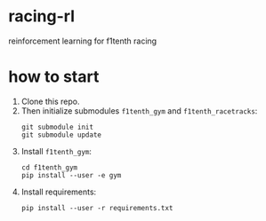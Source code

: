 # racing-rl
reinforcement learning for f1tenth racing

# how to start
1. Clone this repo.
2. Then initialize submodules `f1tenth_gym` and `f1tenth_racetracks`:
    ```
    git submodule init
    git submodule update
    ```
3. Install `f1tenth_gym`:
   ```
   cd f1tenth_gym
   pip install --user -e gym
   ```
4. Install requirements:
   ```
   pip install --user -r requirements.txt
   ```
